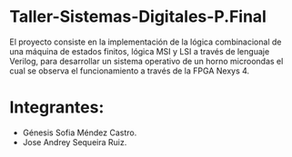 # Taller-Sistemas-Digitales-P.Final
El proyecto consiste en la  implementación de la lógica combinacional de una  máquina de estados finitos, lógica MSI y LSI a través  de lenguaje Verilog, para desarrollar un sistema  operativo de un horno microondas el cual se observa el  funcionamiento a través de la FPGA Nexys 4.
# Integrantes:
- Génesis Sofia Méndez Castro.
- Jose Andrey Sequeira Ruiz.
